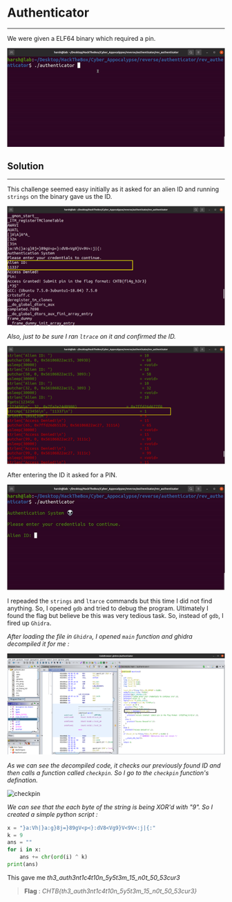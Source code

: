 # Authenticator
---
We were given a ELF64 binary which required a pin.

![gif](images/id.gif)

## Solution
---
This challenge seemed easy initially as it asked for an alien ID and running `strings` on the binary gave us the ID.

![strings](images/strings.png)

*Also, just to be sure I ran `ltrace` on it and confirmed the ID.*

![ltrace](images/strings_proof.png)

After entering the ID it asked for a PIN. 

![pin](images/pin.gif)

I repeaded the `strings` and `ltarce` commands but this time I did not find anything. So, I opened `gdb` and tried to debug the program. Ultimately I found the flag but believe be this was very tedious task. So, instead of `gdb`, I fired up `Ghidra`.

*After loading the file in `Ghidra`, I opened `main` function and ghidra decompiled it for me :* 

![ghidra](images/ghidra.png)

*As we can see the decompiled code, it checks our previously found ID and then calls a function called `checkpin`. So I go to the `checkpin` function's defination.*

![checkpin](images/checkpin.png)

*We can see that the each byte of the string is being XOR'd with "9". So I created a simple python script :*

```python
x = "}a:Vh|}a:g}8j=}89gV<p<}:dV8<Vg9}V<9V<:j|{:"
k = 9
ans = ""
for i in x:
	ans += chr(ord(i) ^ k)
print(ans)
```

This gave me *th3_auth3nt1c4t10n_5y5t3m_15_n0t_50_53cur3*

> **Flag** : _CHTB{th3_auth3nt1c4t10n_5y5t3m_15_n0t_50_53cur3}_

